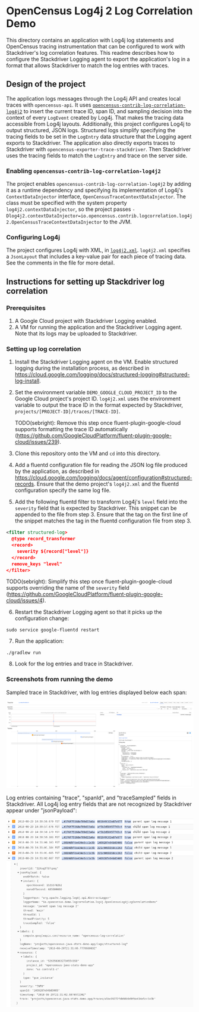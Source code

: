 # OpenCensus Log4j 2 Log Correlation Demo

This directory contains an application with Log4j log statements and OpenCensus tracing
instrumentation that can be configured to work with Stackdriver's log correlation features.  This
readme describes how to configure the Stackdriver Logging agent to export the application's log in a
format that allows Stackdriver to match the log entries with traces.

## Design of the project

The application logs messages through the Log4j API and creates local traces with `opencensus-api`.
It uses
[`opencensus-contrib-log-correlation-log4j2`](https://github.com/census-instrumentation/opencensus-java/tree/master/contrib/log_correlation/log4j2)
to insert the current trace ID, span ID, and sampling decision into the context of every `LogEvent`
created by Log4j.  That makes the tracing data accessible from Log4j layouts.  Additionally, this
project configures Log4j to output structured, JSON logs.  Structured logs simplify specifying the
tracing fields to be set in the `LogEntry` data structure that the Logging agent exports to
Stackdriver.  The application also directly exports traces to Stackdriver with
`opencensus-exporter-trace-stackdriver`.  Then Stackdriver uses the tracing fields to match the
`LogEntry` and trace on the server side.

### Enabling `opencensus-contrib-log-correlation-log4j2`

The project enables `opencensus-contrib-log-correlation-log4j2` by adding it as a runtime dependency
and specifying its implementation of Log4j's `ContextDataInjector` interface,
`OpenCensusTraceContextDataInjector`.  The class must be specified with the system property
`log4j2.contextDataInjector`, so the project passes
`-Dlog4j2.contextDataInjector=io.opencensus.contrib.logcorrelation.log4j2.OpenCensusTraceContextDataInjector`
to the JVM.

### Configuring Log4j

The project configures Log4j with XML, in [`log4j2.xml`](src/main/resources/log4j2.xml).
`log4j2.xml` specifies a `JsonLayout` that includes a key-value pair for each piece of tracing data.
See the comments in the file for more detail.

## Instructions for setting up Stackdriver log correlation

### Prerequisites

1. A Google Cloud project with Stackdriver Logging enabled.
2. A VM for running the application and the Stackdriver Logging agent.  Note that its logs may be
uploaded to Stackdriver.

### Setting up log correlation

1. Install the Stackdriver Logging agent on the VM.  Enable structured logging during the
installation process, as described in
https://cloud.google.com/logging/docs/structured-logging#structured-log-install.

2. Set the environment variable `DEMO_GOOGLE_CLOUD_PROJECT_ID` to the Google Cloud project's project
ID.  `log4j2.xml` uses the environment variable to output the trace ID in the format expected by
Stackdriver, `projects/[PROJECT-ID]/traces/[TRACE-ID]`.

    TODO(sebright): Remove this step once fluent-plugin-google-cloud supports formatting the trace ID
    automatically (https://github.com/GoogleCloudPlatform/fluent-plugin-google-cloud/issues/239).

3. Clone this repository onto the VM and `cd` into this directory.

4. Add a fluentd configuration file for reading the JSON log file produced by the application, as
described in https://cloud.google.com/logging/docs/agent/configuration#structured-records.  Ensure
that the demo project's `log4j2.xml` and the fluentd configuration specify the same log file.

5. Add the following fluentd filter to transform Log4j's `level` field into the `severity` field
that is expected by Stackdriver.  This snippet can be appended to the file from step 3.  Ensure that
the tag on the first line of the snippet matches the tag in the fluentd configuration file from step 3.

  ```xml
  <filter structured-log>
    @type record_transformer
    <record>
      severity ${record["level"]}
    </record>
    remove_keys "level"
  </filter>
  ```

  TODO(sebright): Simplify this step once fluent-plugin-google-cloud supports overriding the name
of the `severity` field
(https://github.com/GoogleCloudPlatform/fluent-plugin-google-cloud/issues/4).

6. Restart the Stackdriver Logging agent so that it picks up the configuration change:

  ```
  sudo service google-fluentd restart
  ```

7. Run the application:

  ```
  ./gradlew run
  ```

8. Look for the log entries and trace in Stackdriver.

### Screenshots from running the demo

Sampled trace in Stackdriver, with log entries displayed below each span:

![Traces](images/trace.png "Example trace in Stackdriver")

Log entries containing "trace", "spanId", and "traceSampled" fields in Stackdriver.  All Log4j log
entry fields that are not recognized by Stackdriver appear under "jsonPayload":

![Logs](images/logs.png "Example logs in Stackdriver")
